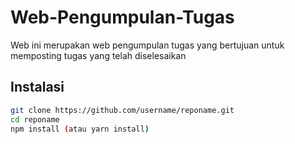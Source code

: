 # Web-Pengumpulan-Tugas

Web ini merupakan web pengumpulan tugas yang bertujuan untuk memposting tugas yang telah diselesaikan

## Instalasi


```bash
git clone https://github.com/username/reponame.git
cd reponame
npm install (atau yarn install)
